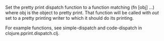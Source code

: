 Set the pretty print dispatch function to a function matching (fn [obj] ...)
where obj is the object to pretty print. That function will be called with *out* set
to a pretty printing writer to which it should do its printing.

For example functions, see simple-dispatch and code-dispatch in 
clojure.pprint.dispatch.clj.